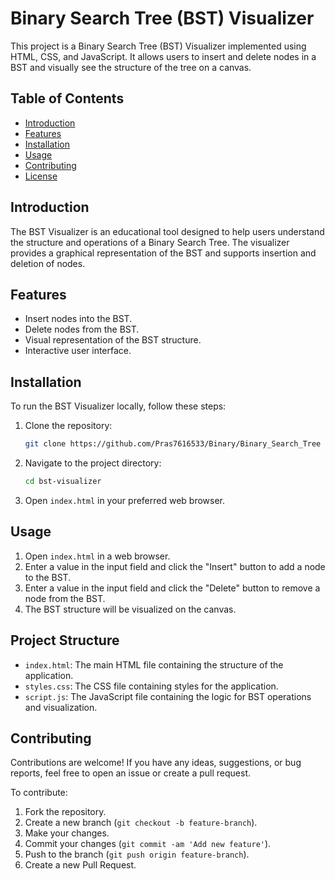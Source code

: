 # Binary Search Tree (BST) Visualizer

This project is a Binary Search Tree (BST) Visualizer implemented using HTML, CSS, and JavaScript. It allows users to insert and delete nodes in a BST and visually see the structure of the tree on a canvas.

## Table of Contents

- [Introduction](#introduction)
- [Features](#features)
- [Installation](#installation)
- [Usage](#usage)
- [Contributing](#contributing)
- [License](#license)

## Introduction

The BST Visualizer is an educational tool designed to help users understand the structure and operations of a Binary Search Tree. The visualizer provides a graphical representation of the BST and supports insertion and deletion of nodes.

## Features

- Insert nodes into the BST.
- Delete nodes from the BST.
- Visual representation of the BST structure.
- Interactive user interface.

## Installation

To run the BST Visualizer locally, follow these steps:

1. Clone the repository:
    ```sh
    git clone https://github.com/Pras7616533/Binary/Binary_Search_Tree
    ```

2. Navigate to the project directory:
    ```sh
    cd bst-visualizer
    ```

3. Open `index.html` in your preferred web browser.

## Usage

1. Open `index.html` in a web browser.
2. Enter a value in the input field and click the "Insert" button to add a node to the BST.
3. Enter a value in the input field and click the "Delete" button to remove a node from the BST.
4. The BST structure will be visualized on the canvas.

## Project Structure


- `index.html`: The main HTML file containing the structure of the application.
- `styles.css`: The CSS file containing styles for the application.
- `script.js`: The JavaScript file containing the logic for BST operations and visualization.

## Contributing

Contributions are welcome! If you have any ideas, suggestions, or bug reports, feel free to open an issue or create a pull request.

To contribute:

1. Fork the repository.
2. Create a new branch (`git checkout -b feature-branch`).
3. Make your changes.
4. Commit your changes (`git commit -am 'Add new feature'`).
5. Push to the branch (`git push origin feature-branch`).
6. Create a new Pull Request.
